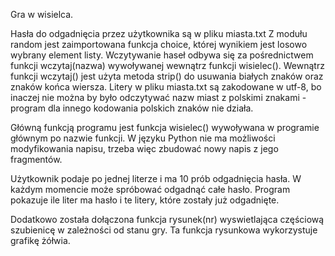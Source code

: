 Gra w wisielca.

Hasła do odgadnięcia przez użytkownika są w pliku miasta.txt
Z modułu random jest zaimportowana funkcja choice, której
wynikiem jest losowo wybrany element listy.
Wczytywanie haseł odbywa się za pośrednictwem funkcji 
wczytaj(nazwa) wywoływanej wewnątrz funkcji wisielec().
Wewnątrz funkcji wczytaj() jest użyta metoda strip() do
usuwania białych znaków oraz znaków końca wiersza.
Litery w pliku miasta.txt są zakodowane w utf-8, bo inaczej
nie można by było odczytywać nazw miast z polskimi 
znakami - program dla innego kodowania polskich znaków nie 
działa.

Główną funkcją programu jest funkcja wisielec() wywoływana
w programie głównym po nazwie funkcji.
W języku Python nie ma możliwości modyfikowania napisu,
trzeba więc zbudować nowy napis z jego fragmentów.

Użytkownik podaje po jednej literze i ma 10 prób odgadnięcia
hasła. W każdym momencie może spróbować odgadnąć całe hasło.
Program pokazuje ile liter ma hasło i te litery, które 
zostały już odgadnięte.

Dodatkowo została dołączona funkcja rysunek(nr) wyswietlająca
częściową szubienicę w zależności od stanu gry. Ta funkcja 
rysunkowa wykorzystuje grafikę żółwia.


